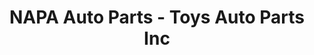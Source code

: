 ---
title: "NAPA Auto Parts - Toys Auto Parts Inc"
url: /jasper/napa-auto-parts-toys-auto-parts-inc/
shop: Autoteile
---